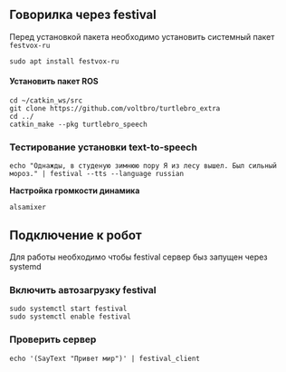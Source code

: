 

## Говорилка через festival

Перед установкой пакета необходимо установить системный пакет `festvox-ru`

```
sudo apt install festvox-ru
```

#### Установить пакет ROS 

```
cd ~/catkin_ws/src
git clone https://github.com/voltbro/turtlebro_extra
cd ../
catkin_make --pkg turtlebro_speech
```

### Тестирование установки text-to-speech

```
echo "Однажды, в студеную зимнюю пору Я из лесу вышел. Был сильный мороз." | festival --tts --language russian
```

__Настройка громкости динамика__
```
alsamixer
```

## Подключение к робот

Для работы необходимо чтобы festival сервер быз запущен через systemd

### Включить автозагрузку festival

```
sudo systemctl start festival
sudo systemctl enable festival
```

### Проверить сервер
```
echo '(SayText "Привет мир")' | festival_client
```

